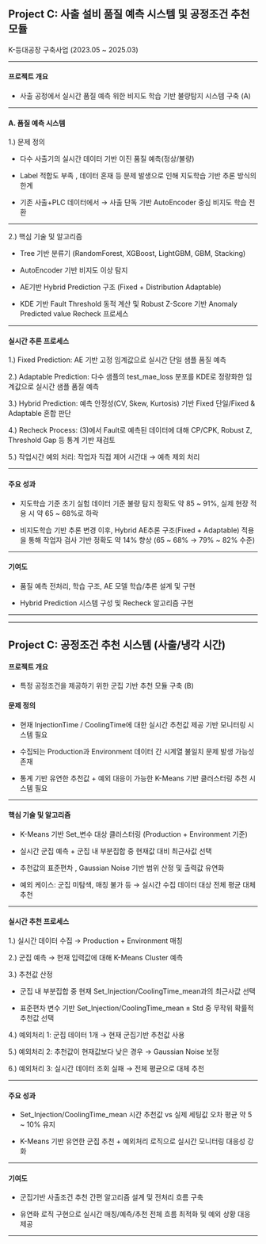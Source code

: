 ## Project C: 사출 설비 품질 예측 시스템 및 공정조건 추천 모듈
K-등대공장 구축사업 (2023.05 ~ 2025.03)

---

#### 프로젝트 개요
- 사출 공정에서 실시간 품질 예측 위한 비지도 학습 기반 불량탐지 시스템 구축 (A)

---
#### A. 품질 예측 시스템 
1.) 문제 정의
- 다수 사출기의 실시간 데이터 기반 이진 품질 예측(정상/불량)

- Label 적합도 부족 , 데이터 혼재 등 문제 발생으로 인해 지도학습 기반 추론 방식의 한계

- 기존 사출+PLC 데이터에서 → 사출 단독 기반 AutoEncoder 중심 비지도 학습 전환

---

2.) 핵심 기술 및 알고리즘
- Tree 기반 분류기 (RandomForest, XGBoost, LightGBM, GBM, Stacking)

- AutoEncoder 기반 비지도 이상 탐지

- AE기반 Hybrid Prediction 구조 (Fixed + Distribution Adaptable)

- KDE 기반 Fault Threshold 동적 계산 및 Robust Z-Score 기반 Anomaly Predicted value Recheck 프로세스

---

#### 실시간 추론 프로세스
1.) Fixed Prediction: AE 기반 고정 임계값으로 실시간 단일 샘플 품질 예측

2.) Adaptable Prediction: 다수 샘플의 test_mae_loss 분포를 KDE로 정량화한 임계값으로 실시간 샘플 품질 예측

3.) Hybrid Prediction: 예측 안정성(CV, Skew, Kurtosis) 기반 Fixed 단일/Fixed & Adaptable 혼합 판단

4.) Recheck Process: (3)에서 Fault로 예측된 데이터에 대해 CP/CPK, Robust Z, Threshold Gap 등 통계 기반 재검토

5.) 작업시간 예외 처리: 작업자 직접 제어 시간대 → 예측 제외 처리

--- 

#### 주요 성과
- 지도학습 기준 초기 실험 데이터 기준 불량 탐지 정확도 약 85 ~ 91%, 실제 현장 적용 시 약 65 ~ 68%로 하락 

- 비지도학습 기반 추론 변경 이후, Hybrid AE추론 구조(Fixed + Adaptable) 적용을 통해 작업자 검사 기반 정확도 약 14% 향상 (65 ~ 68%  →  79% ~ 82% 수준)

---

#### 기여도
- 품질 예측 전처리, 학습 구조, AE 모델 학습/추론 설계 및 구현

- Hybrid Prediction 시스템 구성 및 Recheck 알고리즘 구현

---

---
## Project C: 공정조건 추천 시스템 (사출/냉각 시간)

#### 프로젝트 개요

- 특정 공정조건을 제공하기 위한 군집 기반 추천 모듈 구축 (B)


#### 문제 정의
- 현재 InjectionTime / CoolingTime에 대한 실시간 추천값 제공 기반 모니터링 시스템 필요

- 수집되는 Production과 Environment 데이터 간 시계열 불일치 문제 발생 가능성 존재

- 통계 기반 유연한 추천값 + 예외 대응이 가능한 K-Means 기반 클러스터링 추천 시스템 필요

---

#### 핵심 기술 및 알고리즘
- K-Means 기반 Set_변수 대상 클러스터링 (Production + Environment 기준)

- 실시간 군집 예측 + 군집 내 부분집합 중 현재값 대비 최근사값 선택

- 추천값의 표준편차 , Gaussian Noise 기반 범위 산정 및 출력값 유연화

- 예외 케이스: 군집 미탐색, 매칭 불가 등 → 실시간 수집 데이터 대상 전체 평균 대체 추천

---

#### 실시간 추천 프로세스
1.) 실시간 데이터 수집 → Production + Environment 매칭

2.) 군집 예측 → 현재 입력값에 대해 K-Means Cluster 예측

3.) 추천값 산정

- 군집 내 부분집합 중 현재 Set_Injection/CoolingTime_mean과의 최근사값 선택 

- 표준편차 변수 기반 Set_Injection/CoolingTime_mean ± Std 중 무작위 확률적 추천값 선택

4.) 예외처리 1: 군집 데이터 1개 → 현재 군집기반 추천값 사용

5.) 예외처리 2: 추천값이 현재값보다 낮은 경우 → Gaussian Noise 보정

6.) 예외처리 3: 실시간 데이터 조회 실패 → 전체 평균으로 대체 추천

---

#### 주요 성과
- Set_Injection/CoolingTime_mean 시간 추천값 vs 실제 세팅값 오차 평균 약 5 ~ 10% 유지

- K-Means 기반 유연한 군집 추천 + 예외처리 로직으로 실시간 모니터링 대응성 강화

---

#### 기여도

- 군집기반 사출조건 추천 간편 알고리즘 설계 및 전처리 흐름 구축

- 유연화 로직 구현으로 실시간 매칭/예측/추천 전체 흐름 최적화 및 예외 상황 대응 제공

---
